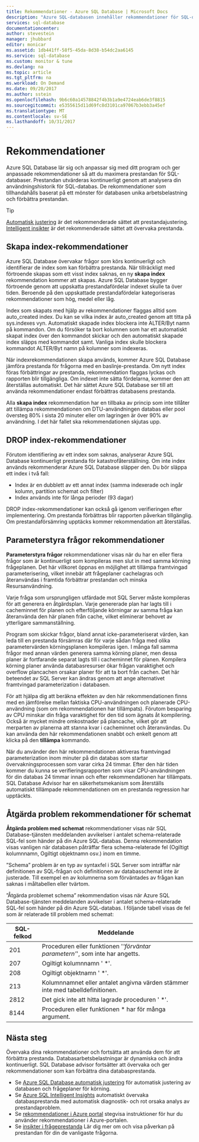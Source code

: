 ```yaml
---
title: Rekommendationer - Azure SQL Database | Microsoft Docs
description: "Azure SQL-databasen innehåller rekommendationer för SQL-databaser som kan förbättra aktuella frågeprestanda."
services: sql-database
documentationcenter: 
author: stevestein
manager: jhubbard
editor: monicar
ms.assetid: 1db441ff-58f5-45da-8d38-b54dc2aa6145
ms.service: sql-database
ms.custom: monitor & tune
ms.devlang: na
ms.topic: article
ms.tgt_pltfrm: na
ms.workload: On Demand
ms.date: 09/20/2017
ms.author: sstein
ms.openlocfilehash: 9b6c60a14578842f4b3b1a9e4724eab6de3f8815
ms.sourcegitcommit: e5355615d11d69fc8d3101ca97067b3ebb3a45ef
ms.translationtype: MT
ms.contentlocale: sv-SE
ms.lasthandoff: 10/31/2017
---
```

# <a name="performance-recommendations"></a>Rekommendationer

Azure SQL Database lär sig och anpassar sig med ditt program och ger anpassade rekommendationer så att du maximera prestandan för SQL-databaser. Prestandan utvärderas kontinuerligt genom att analysera din användningshistorik för SQL-databas. De rekommendationer som tillhandahålls baserat på ett mönster för databasen unika arbetsbelastning och förbättra prestandan.

> [!TIP]
> [Automatisk justering](sql-database-automatic-tuning.md) är det rekommenderade sättet att prestandajustering. [Intelligent insikter](sql-database-intelligent-insights.md) är det rekommenderade sättet att övervaka prestanda. 
>

## <a name="create-index-recommendations"></a>Skapa index-rekommendationer
Azure SQL Database övervakar frågor som körs kontinuerligt och identifierar de index som kan förbättra prestanda. När tillräckligt med förtroende skapas som ett visst index saknas, en ny **skapa index** rekommendation kommer att skapas. Azure SQL Database bygger förtroende genom att uppskatta prestandafördelar indexet skulle ta över tiden. Beroende på den uppskattade prestandafördelar kategoriseras rekommendationer som hög, medel eller låg. 

Index som skapats med hjälp av rekommendationer flaggas alltid som auto_created index. Du kan se vilka index är auto_created genom att titta på sys.indexes vyn. Automatiskt skapade index blockera inte ALTER/Byt namn på kommandon. Om du försöker ta bort kolumnen som har ett automatiskt skapat index över den kommandot skickar och den automatiskt skapade index släpps med kommandot samt. Vanliga index skulle blockera kommandot ALTER/Byt namn på kolumner som indexeras.

När indexrekommendationen skapa används, kommer Azure SQL Database jämföra prestanda för frågorna med en baslinje-prestanda. Om nytt index föras förbättringar av prestanda, rekommendation flaggas lyckas och rapporten blir tillgängliga. Om indexet inte sätta fördelarna, kommer den att återställas automatiskt. Det här sättet Azure SQL Database ser till att använda rekommendationer endast förbättras databasens prestanda.

Alla **skapa index** rekommendation har en tillbaka av princip som inte tillåter att tillämpa rekommendationen om DTU-användningen databas eller pool översteg 80% i sista 20 minuter eller om lagringen är över 90% av användning. I det här fallet ska rekommendationen skjutas upp.

## <a name="drop-index-recommendations"></a>DROP index-rekommendationer
Förutom identifiering av ett index som saknas, analyserar Azure SQL Database kontinuerligt prestanda för katastrofåterställning. Om inte index används rekommenderar Azure SQL Database släpper den. Du bör släppa ett index i två fall:
* Index är en dubblett av ett annat index (samma indexerade och ingår kolumn, partition schemat och filter)
* Index används inte för långa perioder (93 dagar)

DROP index-rekommendationer kan också gå igenom verifieringen efter implementering. Om prestanda förbättras blir rapporten påverkan tillgänglig. Om prestandaförsämring upptäcks kommer rekommendation att återställas.


## <a name="parameterize-queries-recommendations"></a>Parameterstyra frågor rekommendationer
**Parameterstyra frågor** rekommendationer visas när du har en eller flera frågor som är kontinuerligt som kompileras men slut in med samma körning frågeplanen. Det här villkoret öppnas en möjlighet att tillämpa framtvingad parameterisering, vilket innebär att frågeplaner cachelagras och återanvändas i framtida förbättrar prestandan och minska Resursanvändning. 

Varje fråga som ursprungligen utfärdade mot SQL Server måste kompileras för att generera en åtgärdsplan. Varje genererade plan har lagts till i cacheminnet för planen och efterföljande körningar av samma fråga kan återanvända den här planen från cache, vilket eliminerar behovet av ytterligare sammanställning. 

Program som skickar frågor, bland annat icke-parameteriserat värden, kan leda till en prestanda försämras där för varje sådan fråga med olika parametervärden körningsplanen kompileras igen. I många fall samma frågor med annan värden generera samma körning planer, men dessa planer är fortfarande separat lagts till i cacheminnet för planen. Kompilera körning planer använda databasresurser ökar frågan varaktighet och overflow plancachen orsakar planer för att ta bort från cachen. Det här beteendet av SQL Server kan ändras genom att ange alternativet framtvingad parameterization i databasen. 

För att hjälpa dig att beräkna effekten av den här rekommendationen finns med en jämförelse mellan faktiska CPU-användningen och planerade CPU-användning (som om rekommendationen har tillämpats). Förutom besparing av CPU minskar din fråga varaktighet för den tid som ägnats åt kompilering. Också är mycket mindre omkostnader på plancache, vilket gör att merparten av planerna att stanna kvar i cacheminnet och återanvändas. Du kan använda den här rekommendationen snabbt och enkelt genom att klicka på den **tillämpa** kommando. 

När du använder den här rekommendationen aktiveras framtvingad parameterization inom minuter på din databas som startar övervakningsprocessen som varar cirka 24 timmar. Efter den här tiden kommer du kunna se verifieringsrapporten som visar CPU-användningen för din databas 24 timmar innan och efter rekommendationen har tillämpats. SQL Database Advisor har en säkerhetsmekanism som återställs automatiskt tillämpade rekommendationen om en prestanda regression har upptäckts.

## <a name="fix-schema-issues-recommendations"></a>Åtgärda problem rekommendationer för schemat
**Åtgärda problem med schemat** rekommendationer visas när SQL Database-tjänsten meddelanden avvikelser i antalet schema-relaterade SQL-fel som händer på din Azure SQL-databas. Denna rekommendation visas vanligen när databasen påträffar flera schema-relaterade fel (Ogiltigt kolumnnamn, Ogiltigt objektnamn osv.) inom en timme.

”Schema” problem är en typ av syntaxfel i SQL Server som inträffar när definitionen av SQL-frågan och definitionen av databasschemat inte är justerade. Till exempel en av kolumnerna som förväntades av frågan kan saknas i måltabellen eller tvärtom. 

”Åtgärda problemet schema” rekommendation visas när Azure SQL Database-tjänsten meddelanden avvikelser i antalet schema-relaterade SQL-fel som händer på din Azure SQL-databas. I följande tabell visas de fel som är relaterade till problem med schemat:

| SQL-felkod | Meddelande |
| --- | --- |
| 201 |Proceduren eller funktionen '*'förväntar parametern'*', som inte har angetts. |
| 207 |Ogiltigt kolumnnamn ' *'. |
| 208 |Ogiltigt objektnamn ' *'. |
| 213 |Kolumnnamnet eller antalet angivna värden stämmer inte med tabelldefinitionen. |
| 2812 |Det gick inte att hitta lagrade proceduren ' *'. |
| 8144 |Proceduren eller funktionen * har för många argument. |

## <a name="next-steps"></a>Nästa steg
Övervaka dina rekommendationer och fortsätta att använda dem för att förbättra prestanda. Databasarbetsbelastningar är dynamiska och ändra kontinuerligt. SQL Database advisor fortsätter att övervaka och ger rekommendationer som kan förbättra dina databasprestanda. 

* Se [Azure SQL Database automatisk justering](sql-database-automatic-tuning.md) för automatisk justering av databasen och frågeplaner för körning.
* Se [Azure SQL Intelligent Insights](sql-database-intelligent-insights.md) automatiskt övervaka databasprestanda med automatisk diagnostik- och rot orsaka analys av prestandaproblem.
* Se [rekommendationer i Azure portal](sql-database-advisor-portal.md) stegvisa instruktioner för hur du använder rekommendationer i Azure-portalen.
* Se [insikter i frågeprestanda](sql-database-query-performance.md) Lär dig mer om och visa påverkan på prestandan för din de vanligaste frågorna.


